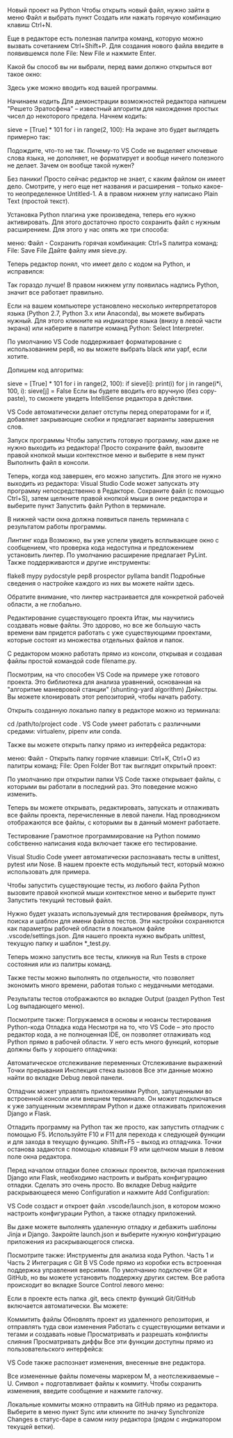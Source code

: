 Новый проект на Python
Чтобы открыть новый файл, нужно зайти в меню Файл и выбрать пункт Создать или нажать горячую комбинацию клавиш Ctrl+N.

Еще в редакторе есть полезная палитра команд, которую можно вызвать сочетанием Ctrl+Shift+P. Для создания нового файла введите в появившемся поле File: New File и нажмите Enter.

Какой бы способ вы ни выбрали, перед вами должно открыться вот такое окно:



Здесь уже можно вводить код вашей программы.

Начинаем кодить
Для демонстрации возможностей редактора напишем "Решето Эратосфена" – известный алгоритм для нахождения простых чисел до некоторого предела. Начнем кодить:

sieve = [True] * 101
for i in range(2, 100):
На экране это будет выглядеть примерно так:



Подождите, что-то не так. Почему-то VS Code не выделяет ключевые слова языка, не дополняет, не форматирует и вообще ничего полезного не делает. Зачем он вообще такой нужен?

Без паники! Просто сейчас редактор не знает, с каким файлом он имеет дело. Смотрите, у него еще нет названия и расширения – только какое-то неопределенное Untitled-1. А в правом нижнем углу написано Plain Text (простой текст).

Установка Python плагина уже произведена, теперь его нужно активировать. Для этого достаточно просто сохранить файл с нужным расширением. Для этого у нас опять же три способа:

меню: Файл - Сохранить
горячая комбинация: Ctrl+S
палитра команд: File: Save File
Дайте файлу имя sieve.py.

Теперь редактор понял, что имеет дело с кодом на Python, и исправился:



Так гораздо лучше! В правом нижнем углу появилась надпись Python, значит все работает правильно.

Если на вашем компьютере установлено несколько интерпретаторов языка (Python 2.7, Python 3.x или Anaconda), вы можете выбирать нужный. Для этого кликните на индикаторе языка (внизу в левой части экрана) или наберите в палитре команд Python: Select Interpreter.

По умолчанию VS Code поддерживает форматирование с использованием pep8, но вы можете выбрать black или yapf, если хотите.

Допишем код алгоритма:

sieve = [True] * 101
for i in range(2, 100):
if sieve[i]:
print(i)
for j in range(i*i, 100, i):
sieve[j] = False
Если вы будете вводить его вручную (без copy-paste), то сможете увидеть IntelliSense редактора в действии.



VS Code автоматически делает отступы перед операторами for и if, добавляет закрывающие скобки и предлагает варианты завершения слов.

Запуск программы
Чтобы запустить готовую программу, нам даже не нужно выходить из редактора! Просто сохраните файл, вызовите правой кнопкой мыши контекстное меню и выберите в нем пункт Выполнить файл в консоли.

Теперь, когда код завершен, его можно запустить. Для этого не нужно выходить из редактора: Visual Studio Code может запускать эту программу непосредственно в Редакторе. Сохраните файл (с помощью Ctrl+S), затем щелкните правой кнопкой мыши в окне редактора и выберите пункт Запустить файл Python в терминале.

В нижней части окна должна появиться панель терминала с результатом работы программы.

Линтинг кода
Возможно, вы уже успели увидеть всплывающее окно с сообщением, что проверка кода недоступна и предложением установить линтер. По умолчанию расширение предлагает PyLint. Также поддерживаются и другие инструменты:

flake8
mypy
pydocstyle
pep8
prospector
pyllama
bandit
Подробные сведения о настройке каждого из них вы можете найти здесь.

Обратите внимание, что линтер настраивается для конкретной рабочей области, а не глобально.

Редактирование существующего проекта
Итак, мы научились создавать новые файлы. Это здорово, но все же большую часть времени вам придется работать с уже существующими проектами, которые состоят из множества отдельных файлов и папок.

С редактором можно работать прямо из консоли, открывая и создавая файлы простой командой code filename.py.

Посмотрим, на что способен VS Code на примере уже готового проекта. Это библиотека для анализа уравнений, основанная на "алгоритме маневровой станции" (shunting-yard algorithm) Дийкстры. Вы можете клонировать этот репозиторий, чтобы начать работу.

Открыть созданную локально папку в редакторе можно из терминала:

cd /path/to/project
code .
VS Code умеет работать с различными средами:  virtualenv, pipenv или conda.

Также вы можете открыть папку прямо из интерфейса редактора:

меню: Файл - Открыть папку
горячие клавиши: Ctrl+K, Ctrl+O
из палитры команд: File: Open Folder
Вот так выглядит открытый проект:



По умолчанию при открытии папки VS Code также открывает файлы, с которыми вы работали в последний раз. Это поведение можно изменить.

Теперь вы можете открывать, редактировать, запускать и отлаживать все файлы проекта, перечисленные в левой панели. Над проводником отображаются все файлы, с которыми вы в данный момент работаете.

Тестирование
Грамотное программирование на Python помимо собственно написания кода включает также его тестирование.

Visual Studio Code умеет автоматически распознавать тесты в unittest, pytest или Nose. В нашем проекте есть модульный тест, который можно использовать для примера.

Чтобы запустить существующие тесты, из любого файла Python вызовите правой кнопкой мыши контекстное меню и выберите пункт Запустить текущий тестовый файл.

Нужно будет указать используемый для тестирования фреймворк, путь поиска и шаблон для имени файлов тестов. Эти настройки сохраняются как параметры рабочей области в локальном файле .vscode/settings.json. Для нашего проекта нужно выбрать unittest, текущую папку и шаблон *_test.py.

Теперь можно запустить все тесты, кликнув на Run Tests в строке состояния или из палитры команд.

Также тесты можно выполнять по отдельности, что позволяет экономить много времени, работая только с неудачными методами.

Результаты тестов отображаются во вкладке Output (раздел Python Test Log выпадающего меню).

Посмотрите также:
Погружаемся в основы и нюансы тестирования Python-кода
Отладка кода
Несмотря на то, что VS Code – это просто редактор кода, а не полноценная IDE, он позволяет отлаживать код Python прямо в рабочей области. У него есть много функций, которые должны быть у хорошего отладчика:

Автоматическое отслеживание переменных
Отслеживание выражений
Точки прерывания
Инспекция стека вызовов
Все эти данные можно найти во вкладке Debug левой панели.



Отладчик может управлять приложениями Python, запущенными во встроенной консоли или внешнем терминале. Он может подключаться к уже запущенным экземплярам Python и даже отлаживать приложения Django и Flask.

Отладить программу на Python так же просто, как запустить отладчик с помощью F5. Используйте F10 и F11 для перехода к следующей функции и для захода в текущую функцию. Shift+F5 – выход из отладчика. Точки останова задаются с помощью клавиши F9 или щелчком мыши в левом поле окна редактора.

Перед началом отладки более сложных проектов, включая приложения Django или Flask, необходимо настроить и выбрать конфигурацию отладки. Сделать это очень просто. Во вкладке Debug найдите раскрывающееся меню Configuration и нажмите Add Configuration:



VS Code создаст и откроет файл .vscode/launch.json, в котором можно настроить конфигурации Python, а также отладку приложений.

Вы даже можете выполнять удаленную отладку и дебажить шаблоны Jinja и Django. Закройте launch.json и выберите нужную конфигурацию приложения из раскрывающегося списка.

Посмотрите также:
Инструменты для анализа кода Python. Часть 1 и Часть 2
Интеграция с Git
В VS Code прямо из коробки есть встроенная поддержка управления версиями. По умолчанию подключен Git и GitHub, но вы можете установить поддержку других систем. Все работа происходит во вкладке Source Control левого меню:



Если в проекте есть папка .git, весь спектр функций Git/GitHub включается автоматически. Вы можете:

Коммитить файлы
Обновлять проект из удаленного репозитория, и отправлять туда свои изменения
Работать с существующими ветками и тегами и создавать новые
Просматривать и разрешать конфликты слияния
Просматривать диффы
Все эти функции доступны прямо из пользовательского интерфейса:



VS Code также распознает изменения, внесенные вне редактора.

Все измененные файлы помечены маркером M, а неотслеживаемые – U. Символ + подготавливает файлы к коммиту. Чтобы сохранить изменения, введите сообщение и нажмите галочку.



Локальные коммиты можно отправить на GitHub прямо из редактора. Выберите в меню пункт Sync или кликните по значку Synchronize Changes в статус-баре в самом низу редактора (рядом с индикатором текущей ветки).